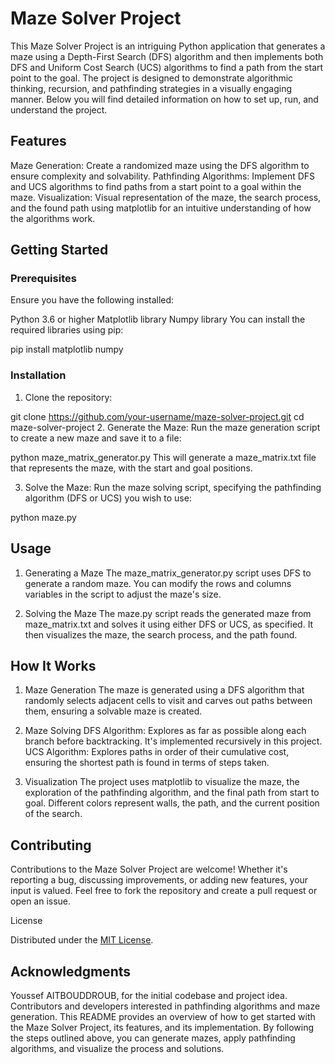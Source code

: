 # Maze Solver Project

This Maze Solver Project is an intriguing Python application that generates a maze using a Depth-First Search (DFS) algorithm and then implements both DFS and Uniform Cost Search (UCS) algorithms to find a path from the start point to the goal. The project is designed to demonstrate algorithmic thinking, recursion, and pathfinding strategies in a visually engaging manner. Below you will find detailed information on how to set up, run, and understand the project.

## Features

Maze Generation: Create a randomized maze using the DFS algorithm to ensure complexity and solvability.
Pathfinding Algorithms: Implement DFS and UCS algorithms to find paths from a start point to a goal within the maze.
Visualization: Visual representation of the maze, the search process, and the found path using matplotlib for an intuitive understanding of how the algorithms work.
## Getting Started

### Prerequisites
Ensure you have the following installed:

Python 3.6 or higher
Matplotlib library
Numpy library
You can install the required libraries using pip:

pip install matplotlib numpy
### Installation
1. Clone the repository:

git clone https://github.com/your-username/maze-solver-project.git
cd maze-solver-project
2. Generate the Maze:
Run the maze generation script to create a new maze and save it to a file:

python maze_matrix_generator.py
This will generate a maze_matrix.txt file that represents the maze, with the start and goal positions.

3. Solve the Maze:
Run the maze solving script, specifying the pathfinding algorithm (DFS or UCS) you wish to use:

python maze.py
## Usage

1. Generating a Maze
The maze_matrix_generator.py script uses DFS to generate a random maze. You can modify the rows and columns variables in the script to adjust the maze's size.

2. Solving the Maze
The maze.py script reads the generated maze from maze_matrix.txt and solves it using either DFS or UCS, as specified. It then visualizes the maze, the search process, and the path found.

## How It Works

1. Maze Generation
The maze is generated using a DFS algorithm that randomly selects adjacent cells to visit and carves out paths between them, ensuring a solvable maze is created.

2. Maze Solving
DFS Algorithm: Explores as far as possible along each branch before backtracking. It's implemented recursively in this project.
UCS Algorithm: Explores paths in order of their cumulative cost, ensuring the shortest path is found in terms of steps taken.
3. Visualization
The project uses matplotlib to visualize the maze, the exploration of the pathfinding algorithm, and the final path from start to goal. Different colors represent walls, the path, and the current position of the search.

## Contributing

Contributions to the Maze Solver Project are welcome! Whether it's reporting a bug, discussing improvements, or adding new features, your input is valued. Feel free to fork the repository and create a pull request or open an issue.

License

Distributed under the [MIT License](https://en.wikipedia.org/wiki/MIT_License). 

## Acknowledgments

Youssef AITBOUDDROUB, for the initial codebase and project idea.
Contributors and developers interested in pathfinding algorithms and maze generation.
This README provides an overview of how to get started with the Maze Solver Project, its features, and its implementation. By following the steps outlined above, you can generate mazes, apply pathfinding algorithms, and visualize the process and solutions.